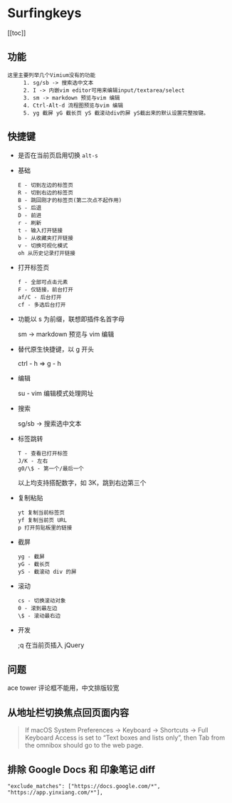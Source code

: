 # Surfingkeys

[[toc]]

## 功能

```
这里主要列举几个Vimium没有的功能 
     1. sg/sb -> 搜索选中文本 
     2. I -> 内嵌vim editor可用来编辑input/textarea/select 
     3. sm -> markdown 预览与vim 编辑 
     4. Ctrl-Alt-d 流程图预览与vim 编辑 
     5. yg 截屏 yG 截长页 yS 截滚动div的屏 yS截出来的默认设置完整按键。
```

## 快捷键

- 是否在当前页启用切换 `alt-s`

- 基础

  ```
  E - 切到左边的标签页
  R - 切到右边的标签页
  B - 跳回刚才的标签页(第二次点不起作用)
  S - 后退
  D - 前进
  r - 刷新
  t - 输入打开链接
  b - 从收藏夹打开链接
  v - 切换可视化模式
  oh 从历史记录打开链接
  ```

- 打开标签页

  ```
  f - 全部可点击元素
  F - 仅链接，前台打开
  af/C - 后台打开
  cf - 多选后台打开

  ```

- 功能以 s 为前缀，联想即插件名首字母

  sm -> markdown 预览与 vim 编辑

- 替代原生快捷键，以 g 开头

  ctrl - h => g - h

- 编辑

  su - vim 编辑模式处理网址

- 搜索

  sg/sb -> 搜索选中文本

- 标签跳转

  ```
  T - 查看已打开标签
  J/K - 左右
  g0/\$ - 第一个/最后一个
  ```

  以上均支持搭配数字，如 3K，跳到右边第三个

- 复制粘贴

  ```
  yt 复制当前标签页
  yf 复制当前页 URL
  p 打开剪贴板里的链接
  ```

- 截屏

  ```
  yg - 截屏
  yG - 截长页
  yS - 截滚动 div 的屏
  ```

- 滚动

  ```
  cs - 切换滚动对象
  0 - 滚到最左边
  \$ - 滚动最右边
  ```

- 开发

  ;q 在当前页插入 jQuery

## 问题

ace tower 评论框不能用，中文排版较宽

## 从地址栏切换焦点回页面内容

> If macOS System Preferences -> Keyboard -> Shortcuts -> Full Keyboard Access is set to “Text boxes and lists only”, then Tab from the omnibox should go to the web page.

## 排除 Google Docs 和 印象笔记 diff
```
"exclude_matches": ["https://docs.google.com/*", "https://app.yinxiang.com/*"],
```
